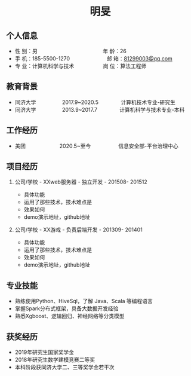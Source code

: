  <center>
     <h1>明旻</h1>
 </center>

## 个人信息 

* 性 别：男&emsp;&emsp;&emsp;&emsp;&emsp;&emsp;&emsp;&emsp;&emsp;&emsp;&emsp;&emsp;&ensp;年 龄：26  
* 手 机：185-5500-1270 &emsp;&emsp;&emsp;&emsp;&emsp;&emsp;&ensp;  邮 箱：81299003@qq.com   
* 专 业：计算机科学与技术 &emsp;&emsp;&emsp;&emsp;&emsp; 岗 位：算法工程师

## 教育背景

* 同济大学&emsp;&emsp;&emsp;&emsp;&emsp;2017.9~2020.5&emsp;&emsp;&emsp;&emsp; 计算机技术专业-研究生         
* 同济大学&emsp;&emsp;&emsp;&emsp;&emsp;2013.9~2017.7&emsp;&emsp;&emsp;&emsp; 计算机科学与技术专业-本科  

## 工作经历

* 美团&emsp;&emsp;&emsp;&emsp;&emsp;&emsp;&ensp;2020.5~至今&emsp;&emsp;&emsp;&emsp;&emsp; 信息安全部-平台治理中心

## 项目经历

1. 公司/学校 - XXweb服务器 - 独立开发 - 201508- 201512 
    * 具体功能 
    * 运用了那些技术，技术难点是
    * 效果如何
    * demo演示地址，github地址 

2. 公司/学校 - XX游戏 - 负责后端开发 - 201309- 201401 
    * 具体功能 
    * 运用了那些技术，技术难点是
    * 效果如何
    * demo演示地址，github地址 

## 专业技能

* 熟练使用Python、HiveSql，了解 Java、Scala 等编程语言
* 掌握Spark分布式框架，具备大数据开发经验
* 熟悉Xgboost、逻辑回归、神经网络等分类模型

## 获奖经历
* 2019年研究生国家奖学金
* 2018年研究生数学建模竞赛二等奖
* 本科阶段获同济大学二、三等奖学金若干次




